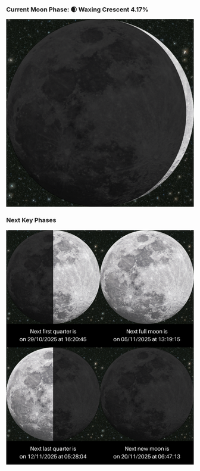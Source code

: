 ### Current Moon Phase: 🌒 Waxing Crescent 4.17%
![Moon Phase](moonphase.png)
### Next Key Phases
![Gallery](gallery.png)